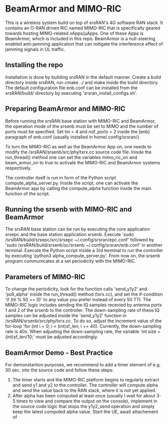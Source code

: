 # BeamArmor and MIMO-RIC

This is a wireless system build on top of srsRAN's 4G software RAN stack.
It contains an O-RAN driven RIC named MIMO-RIC that is specifically geared towards hosting MIMO-related xApps/μApps.
One of these Apps is BeamArmor, which is included in this repo. BeamArmor is a null-steering enabled anti-jamming application that can mitigate the interference effect of jamming signals in UL traffic.

## Installing the repo
Installation is done by building srsRAN in the default manner. Create a build directory inside srsRAN, run cmake ../ and make inside the build directory. The default configuration file enb.conf can be installed from the srsRAN/build/ directory by executing 'srsran_install_configs.sh'.

## Preparing BeamArmor and MIMO-RIC
Before running the srsRAN base station with MIMO-RIC and BeamArmor, the operation mode of the srsenb must be set to MIMO and the number of ports must be specified. Set tm = 4 and nof_ports = 2 inside the [enb] paragraph of enb.conf (usually installed in home/.config/srsran/).

To turn the MIMO-RIC as well as the BeamArmor App on, one needs to modify the /srsRAN/srsenb/src/phy/txrx.cc source code file. Inisde the run_thread() method one can set the variables mimo_ric_on and beam_armor_on to true to activate the MIMO-RIC and BeamArmor systems respectively.

The controller itself is run in form of the Python script compute_alpha_server.py. Inside the script, one can activate the BeamArmor app by calling the compute_alpha function inside the main function of the script.

## Running the srsenb with MIMO-RIC and BeamArmor
The srsRAN base station can be run by executing the core application srsepc and the base station application srsenb. Execute 'sudo /srsRAN/build/srsepc/src/srsepc ~/.config/srsran/epc.conf' followed by 'sudo /srsRAN/build/srsenb/sc/srsenb ~/.config/srsran/enb.conf' in another terminal.
Execute the Python script inside a 3rd terminal to run the controller by executing 'python3 alpha_compute_server.py'. From now on, the srsenb program communicates at a set periodicity with the MIMO-RIC.

## Parameters of MIMO-RIC
To change the periodicity, look for the function calls 'send_y1y2' and 'poll_alpha' inside the run_thread() method (txrx.cc), and set the if-condition 'if (tti % 50 == 0)' to any value you prefer instead of every 50 TTI.
The MIMO-RIC logic includes sending the IQ samples recevied by antenna ports 1 and 2 of the srsenb to the controller. The down-sampling rate of these IQ samples can be adjusted inside the 'send_y1y2' function in /srsRAN/srsenb/src/phy/txrx.cc. To do so, adjust the increment value of the for-loop 'for (int i = 0; i < (int)sf_len; i += 40). Currently, the down-sampling rate is 40x. When adjusting the down-sampling rate, the variable 'int size = (int)sf_len/10;' must be adjusted accordingly.

## BeamArmor Demo - Best Practice
For demonstartion purposes, we recommend to add a timer element of e.g. 30 sec. into the source code and follow these steps:
1. The timer starts and the MIMO-RIC platform begins to regularly extract and send y1 and y2 to the controller. The controller will compute alpha and send the value back to the RAN stack, where it is not yet applied.
2. After alpha has been computed at least once (usually I wait for about 3-5 times to view and compare the output on the console), implement in the source code logic that stops the y1y2_send operation and simply keep the latest computed alpha value. Start the UE, await attachement of 

